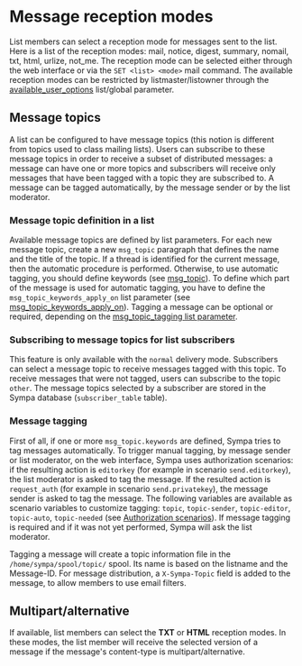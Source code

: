 Message reception modes
=======================

List members can select a reception mode for messages sent to the list. Here is a list of the reception modes: mail, notice, digest, summary, nomail, txt, html, urlize, not\_me. The reception mode can be selected either through the web interface or via the `SET <list> <mode>` mail command. The available reception modes can be restricted by listmaster/listowner through the [available_user_options](http://www.sympa.org/manual/parameters-sending#available_user_options) list/global parameter.

Message topics
--------------

A list can be configured to have message topics (this notion is different from topics used to class mailing lists). Users can subscribe to these message topics in order to receive a subset of distributed messages: a message can have one or more topics and subscribers will receive only messages that have been tagged with a topic they are subscribed to. A message can be tagged automatically, by the message sender or by the list moderator.

### Message topic definition in a list

Available message topics are defined by list parameters. For each new message topic, create a new `msg_topic` paragraph that defines the name and the title of the topic. If a thread is identified for the current message, then the automatic procedure is performed. Otherwise, to use automatic tagging, you should define keywords (see [msg_topic](/manual/parameters-sending#msg_topic)). To define which part of the message is used for automatic tagging, you have to define the `msg_topic_keywords_apply_on` list parameter (see [msg_topic_keywords_apply_on](/manual/parameters-sending#msg_topic_keywords_apply_on)). Tagging a message can be optional or required, depending on the [msg_topic_tagging list parameter](/manual/parameters-sending#msg_topic_tagging_list_parameter).

### Subscribing to message topics for list subscribers

This feature is only available with the `normal` delivery mode. Subscribers can select a message topic to receive messages tagged with this topic. To receive messages that were not tagged, users can subscribe to the topic `other`. The message topics selected by a subscriber are stored in the Sympa database (`subscriber_table` table).

### Message tagging

First of all, if one or more `msg_topic.keywords` are defined, Sympa tries to tag messages automatically. To trigger manual tagging, by message sender or list moderator, on the web interface, Sympa uses authorization scenarios: if the resulting action is `editorkey` (for example in scenario `send.editorkey`), the list moderator is asked to tag the message. If the resulted action is `request_auth` (for example in scenario `send.privatekey`), the message sender is asked to tag the message. The following variables are available as scenario variables to customize tagging: `topic`, `topic-sender`, `topic-editor`, `topic-auto`, `topic-needed` (see [Authorization scenarios](/manual/authorization-scenarios#authorization_scenarios)). If message tagging is required and if it was not yet performed, Sympa will ask the list moderator.

Tagging a message will create a topic information file in the `/home/sympa/spool/topic/` spool. Its name is based on the listname and the Message-ID. For message distribution, a `X-Sympa-Topic` field is added to the message, to allow members to use email filters.

Multipart/alternative
---------------------

If available, list members can select the **TXT** or **HTML** reception modes. In these modes, the list member will receive the selected version of a message if the message's content-type is multipart/alternative.

